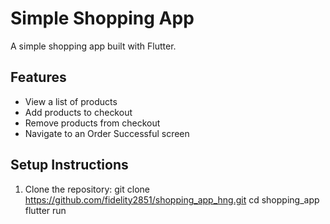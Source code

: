 # Simple Shopping App

A simple shopping app built with Flutter.

## Features

- View a list of products
- Add products to checkout
- Remove products from checkout
- Navigate to an Order Successful screen

## Setup Instructions

1. Clone the repository:
   git clone <https://github.com/fidelity2851/shopping_app_hng.git>
   cd shopping_app
   flutter run
